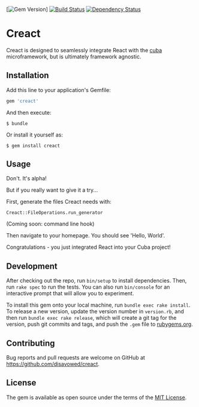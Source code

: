 [![Gem Version](http://img.shields.io/gem/v/creact.svg)]
[![Build Status](https://travis-ci.org/disavowd/creact.svg?branch=master)](https://travis-ci.org/disavowd/creact)
[![Dependency Status](https://gemnasium.com/disavowd/creact.svg)](https://gemnasium.com/disavowd/creact)
# Creact

Creact is designed to seamlessly integrate React with the [cuba](https://github.com/soveran/cuba) microframework, but is ultimately framework agnostic.
## Installation

Add this line to your application's Gemfile:

```ruby
gem 'creact'
```

And then execute:

    $ bundle

Or install it yourself as:

    $ gem install creact

## Usage

Don't. It's alpha!

But if you really want to give it a try...

First, generate the files Creact needs with: 
    
    Creact::FileOperations.run_generator

(Coming soon: command line hook)

Then navigate to your homepage. You should see 'Hello, World'.

Congratulations - you just integrated React into your Cuba project!

## Development

After checking out the repo, run `bin/setup` to install dependencies. Then, run `rake spec` to run the tests. You can also run `bin/console` for an interactive prompt that will allow you to experiment.

To install this gem onto your local machine, run `bundle exec rake install`. To release a new version, update the version number in `version.rb`, and then run `bundle exec rake release`, which will create a git tag for the version, push git commits and tags, and push the `.gem` file to [rubygems.org](https://rubygems.org).

## Contributing

Bug reports and pull requests are welcome on GitHub at https://github.com/disavowed/creact.


## License

The gem is available as open source under the terms of the [MIT License](http://opensource.org/licenses/MIT).


